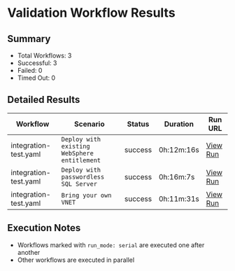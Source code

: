 # Validation Workflow Results

## Summary
- Total Workflows: 3
- Successful: 3
- Failed: 0
- Timed Out: 0

## Detailed Results

| Workflow | Scenario | Status | Duration | Run URL |
|----------|----------|---------|-----------|----------|
| integration-test.yaml | `Deploy with existing WebSphere entitlement` | success | 0h:12m:16s | [View Run](https://github.com/azure-javaee/azure.websphere-traditional.singleserver/actions/runs/15992127396) |
| integration-test.yaml | `Deploy with passwordless SQL Server` | success | 0h:16m:7s | [View Run](https://github.com/azure-javaee/azure.websphere-traditional.singleserver/actions/runs/15992129450) |
| integration-test.yaml | `Bring your own VNET` | success | 0h:11m:31s | [View Run](https://github.com/azure-javaee/azure.websphere-traditional.singleserver/actions/runs/15992131567) |


## Execution Notes
- Workflows marked with `run_mode: serial` are executed one after another
- Other workflows are executed in parallel
